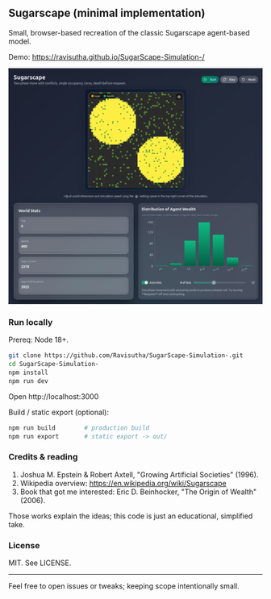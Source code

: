 ## Sugarscape (minimal implementation)

Small, browser-based recreation of the classic Sugarscape agent-based model.

Demo: https://ravisutha.github.io/SugarScape-Simulation-/

![Demo](./public/screenshots/demo.png)

### Run locally

Prereq: Node 18+.

```bash
git clone https://github.com/Ravisutha/SugarScape-Simulation-.git
cd SugarScape-Simulation-
npm install
npm run dev
```
Open http://localhost:3000

Build / static export (optional):
```bash
npm run build        # production build
npm run export       # static export -> out/
```

### Credits & reading

1. Joshua M. Epstein & Robert Axtell, "Growing Artificial Societies" (1996).  
2. Wikipedia overview: https://en.wikipedia.org/wiki/Sugarscape  
3. Book that got me interested: Eric D. Beinhocker, "The Origin of Wealth" (2006).  

Those works explain the ideas; this code is just an educational, simplified take.

### License

MIT. See LICENSE.

---

Feel free to open issues or tweaks; keeping scope intentionally small.
